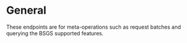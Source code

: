 # General

These endpoints are for meta-operations such as request batches and querying the BSGS supported
features.
